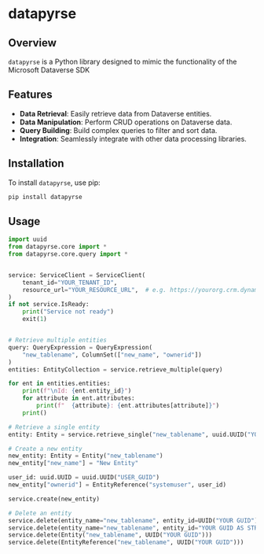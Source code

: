 # datapyrse

## Overview
`datapyrse` is a Python library designed to mimic the functionality of the Microsoft Dataverse SDK

## Features
- **Data Retrieval**: Easily retrieve data from Dataverse entities.
- **Data Manipulation**: Perform CRUD operations on Dataverse data.
- **Query Building**: Build complex queries to filter and sort data.
- **Integration**: Seamlessly integrate with other data processing libraries.

## Installation
To install `datapyrse`, use pip:

```sh
pip install datapyrse
```

## Usage
```py
import uuid
from datapyrse.core import *
from datapyrse.core.query import *


service: ServiceClient = ServiceClient(
    tenant_id="YOUR_TENANT_ID",
    resource_url="YOUR_RESOURCE_URL",  # e.g. https://yourorg.crm.dynamics.com
)
if not service.IsReady:
    print("Service not ready")
    exit(1)


# Retrieve multiple entities
query: QueryExpression = QueryExpression(
    "new_tablename", ColumnSet(["new_name", "ownerid"])
)
entities: EntityCollection = service.retrieve_multiple(query)

for ent in entities.entities:
    print(f"\nId: {ent.entity_id}")
    for attribute in ent.attributes:
        print(f"  {attribute}: {ent.attributes[attribute]}")
    print()

# Retrieve a single entity
entity: Entity = service.retrieve_single("new_tablename", uuid.UUID("YOUR_GUID"))

# Create a new entity
new_entity: Entity = Entity("new_tablename")
new_entity["new_name"] = "New Entity"

user_id: uuid.UUID = uuid.UUID("USER_GUID")
new_entity["ownerid"] = EntityReference("systemuser", user_id)

service.create(new_entity)

# Delete an entity
service.delete(entity_name="new_tablename", entity_id=UUID("YOUR GUID"))
service.delete(entity_name="new_tablename", entity_id="YOUR GUID AS STRING")
service.delete(Entity("new_tablename", UUID("YOUR GUID")))
service.delete(EntityReference("new_tablename", UUID("YOUR GUID")))


```


